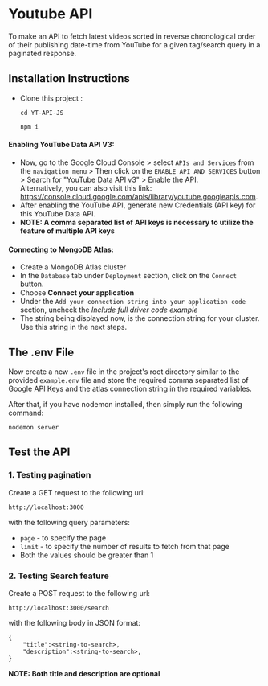 # Youtube API

To make an API to fetch latest videos sorted in reverse chronological order of their publishing date-time from YouTube for a given tag/search query in a paginated response.


## Installation Instructions

- Clone this project :
  ```
  cd YT-API-JS
  ```
  ```
  npm i
  ```
 #### Enabling YouTube Data API V3:
 - Now, go to the Google Cloud Console > select `APIs and Services` from the `navigation menu` > Then click on the `ENABLE API AND SERVICES` button > Search for "YouTube Data API v3" > Enable the API. <br> Alternatively, you can also visit this link: https://console.cloud.google.com/apis/library/youtube.googleapis.com.
 - After enabling the YouTube API, generate new Credentials (API key) for this YouTube Data API.
 - **NOTE: A comma separated list of API keys is necessary to utilize the feature of multiple API keys**
 
 #### Connecting to MongoDB Atlas:
 - Create a MongoDB Atlas cluster
 - In the `Database` tab under `Deployment` section, click on the `Connect` button.
 - Choose **Connect your application**
 - Under the `Add your connection string into your application code` section, uncheck the *Include full driver code example*
 - The string being displayed now, is the connection string for your cluster. Use this string in the next steps.

## The .env File

Now create a new `.env` file in the project's root directory similar to the provided `example.env` file and store the required comma separated list of Google API Keys and the atlas connection string in the required variables.

After that, if you have nodemon installed, then simply run the following command:
```
nodemon server
```

## Test the API

### 1. Testing pagination

Create a GET request to the following url:
```
http://localhost:3000
```
with the following query parameters:
- `page` - to specify the page
- `limit` - to specify the number of results to fetch from that page
- Both the values should be greater than 1

### 2. Testing Search feature

Create a POST request to the following url:
```
http://localhost:3000/search
```
with the following body in JSON format:
```
{
    "title":<string-to-search>,
    "description":<string-to-search>,
}
```
**NOTE: Both title and description are optional**
